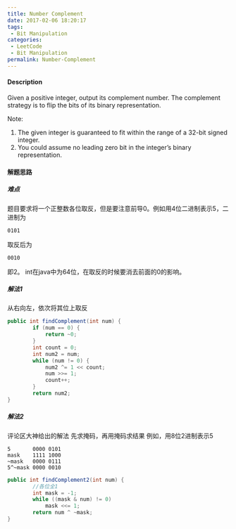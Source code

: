 ```yaml
---
title: Number Complement
date: 2017-02-06 18:20:17
tags:
 - Bit Manipulation
categories:
 - LeetCode
 - Bit Manipulation
permalink: Number-Complement
---
```

#### Description
Given a positive integer, output its complement number. The complement strategy is to flip the bits of its binary representation.
<!--more-->
Note:
1. The given integer is guaranteed to fit within the range of a 32-bit signed integer.
2. You could assume no leading zero bit in the integer’s binary representation.

#### 解题思路
##### 难点
题目要求将一个正整数各位取反，但是要注意前导0。例如用4位二进制表示5，二进制为

    0101

取反后为

    0010
    
即2。
int在java中为64位，在取反的时候要消去前面的0的影响。
##### 解法1
从右向左，依次将其位上取反
```java
public int findComplement(int num) {
        if (num == 0) {
            return ~0;
        }
        int count = 0;
        int num2 = num;
        while (num != 0) {
            num2 ^= 1 << count;
            num >>= 1;
            count++;
        }
        return num2;
}
```
##### 解法2
评论区大神给出的解法
先求掩码，再用掩码求结果
例如，用8位2进制表示5
```
5       0000 0101
mask    1111 1000
~mask   0000 0111
5^~mask 0000 0010
```
```java
public int findComplement2(int num) {
        //各位全1
        int mask = -1;
        while ((mask & num) != 0)
            mask <<= 1;
        return num ^ ~mask;
}
```
